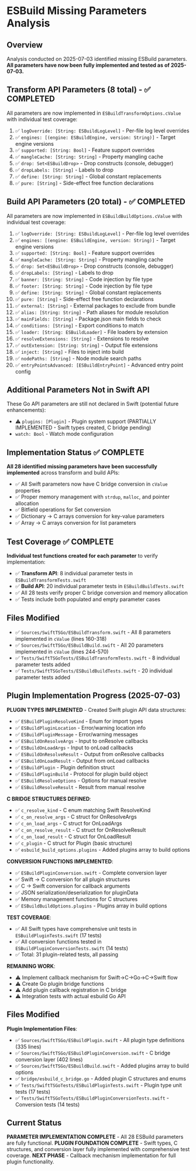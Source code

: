 # ESBuild Missing Parameters Analysis

## Overview
Analysis conducted on 2025-07-03 identified missing ESBuild parameters. **All parameters have now been fully implemented and tested as of 2025-07-03.**

## Transform API Parameters (8 total) - ✅ COMPLETED

All parameters are now implemented in `ESBuildTransformOptions.cValue` with individual test coverage:

1. ✅ `logOverride: [String: ESBuildLogLevel]` - Per-file log level overrides
2. ✅ `engines: [(engine: ESBuildEngine, version: String)]` - Target engine versions  
3. ✅ `supported: [String: Bool]` - Feature support overrides
4. ✅ `mangleCache: [String: String]` - Property mangling cache
5. ✅ `drop: Set<ESBuildDrop>` - Drop constructs (console, debugger)
6. ✅ `dropLabels: [String]` - Labels to drop
7. ✅ `define: [String: String]` - Global constant replacements
8. ✅ `pure: [String]` - Side-effect free function declarations

## Build API Parameters (20 total) - ✅ COMPLETED

All parameters are now implemented in `ESBuildBuildOptions.cValue` with individual test coverage:

1. ✅ `logOverride: [String: ESBuildLogLevel]` - Per-file log level overrides
2. ✅ `engines: [(engine: ESBuildEngine, version: String)]` - Target engine versions
3. ✅ `supported: [String: Bool]` - Feature support overrides  
4. ✅ `mangleCache: [String: String]` - Property mangling cache
5. ✅ `drop: Set<ESBuildDrop>` - Drop constructs (console, debugger)
6. ✅ `dropLabels: [String]` - Labels to drop
7. ✅ `banner: [String: String]` - Code injection by file type
8. ✅ `footer: [String: String]` - Code injection by file type
9. ✅ `define: [String: String]` - Global constant replacements
10. ✅ `pure: [String]` - Side-effect free function declarations
11. ✅ `external: [String]` - External packages to exclude from bundle
12. ✅ `alias: [String: String]` - Path aliases for module resolution
13. ✅ `mainFields: [String]` - Package.json main fields to check
14. ✅ `conditions: [String]` - Export conditions to match
15. ✅ `loader: [String: ESBuildLoader]` - File loaders by extension
16. ✅ `resolveExtensions: [String]` - Extensions to resolve
17. ✅ `outExtension: [String: String]` - Output file extensions
18. ✅ `inject: [String]` - Files to inject into build
19. ✅ `nodePaths: [String]` - Node module search paths
20. ✅ `entryPointsAdvanced: [ESBuildEntryPoint]` - Advanced entry point config

## Additional Parameters Not in Swift API

These Go API parameters are still not declared in Swift (potential future enhancements):

- ⚠️ `plugins: [Plugin]` - Plugin system support (PARTIALLY IMPLEMENTED - Swift types created, C bridge pending)
- `watch: Bool` - Watch mode configuration

## Implementation Status ✅ COMPLETE

**All 28 identified missing parameters have been successfully implemented** across transform and build APIs:

- ✅ All Swift parameters now have C bridge conversion in `cValue` properties
- ✅ Proper memory management with `strdup`, `malloc`, and pointer allocation
- ✅ Bitfield operations for Set<ESBuildDrop> conversion
- ✅ Dictionary → C arrays conversion for key-value parameters
- ✅ Array → C arrays conversion for list parameters

## Test Coverage ✅ COMPLETE

**Individual test functions created for each parameter** to verify implementation:

- ✅ **Transform API**: 8 individual parameter tests in `ESBuildTransformTests.swift`
- ✅ **Build API**: 20 individual parameter tests in `ESBuildBuildTests.swift`
- ✅ All 28 tests verify proper C bridge conversion and memory allocation
- ✅ Tests include both populated and empty parameter cases

## Files Modified

- ✅ `Sources/SwiftTSGo/ESBuildTransform.swift` - All 8 parameters implemented in `cValue` (lines 160-318)
- ✅ `Sources/SwiftTSGo/ESBuildBuild.swift` - All 20 parameters implemented in `cValue` (lines 244-570)  
- ✅ `Tests/SwiftTSGoTests/ESBuildTransformTests.swift` - 8 individual parameter tests added
- ✅ `Tests/SwiftTSGoTests/ESBuildBuildTests.swift` - 20 individual parameter tests added

## Plugin Implementation Progress (2025-07-03)

**PLUGIN TYPES IMPLEMENTED** - Created Swift plugin API data structures:
- ✅ `ESBuildPluginResolveKind` - Enum for import types 
- ✅ `ESBuildPluginLocation` - Error/warning location info
- ✅ `ESBuildPluginMessage` - Error/warning messages
- ✅ `ESBuildOnResolveArgs` - Input to onResolve callbacks
- ✅ `ESBuildOnLoadArgs` - Input to onLoad callbacks  
- ✅ `ESBuildOnResolveResult` - Output from onResolve callbacks
- ✅ `ESBuildOnLoadResult` - Output from onLoad callbacks
- ✅ `ESBuildPlugin` - Plugin definition struct
- ✅ `ESBuildPluginBuild` - Protocol for plugin build object
- ✅ `ESBuildResolveOptions` - Options for manual resolve
- ✅ `ESBuildResolveResult` - Result from manual resolve

**C BRIDGE STRUCTURES DEFINED**:
- ✅ `c_resolve_kind` - C enum matching Swift ResolveKind
- ✅ `c_on_resolve_args` - C struct for OnResolveArgs
- ✅ `c_on_load_args` - C struct for OnLoadArgs
- ✅ `c_on_resolve_result` - C struct for OnResolveResult
- ✅ `c_on_load_result` - C struct for OnLoadResult
- ✅ `c_plugin` - C struct for Plugin (basic structure)
- ✅ `esbuild_build_options.plugins` - Added plugins array to build options

**CONVERSION FUNCTIONS IMPLEMENTED**:
- ✅ `ESBuildPluginConversion.swift` - Complete conversion layer
- ✅ Swift → C conversion for all plugin structures
- ✅ C → Swift conversion for callback arguments
- ✅ JSON serialization/deserialization for pluginData
- ✅ Memory management functions for C structures
- ✅ `ESBuildBuildOptions.plugins` - Plugins array in build options

**TEST COVERAGE**:
- ✅ All Swift types have comprehensive unit tests in `ESBuildPluginTests.swift` (17 tests)
- ✅ All conversion functions tested in `ESBuildPluginConversionTests.swift` (14 tests)
- ✅ Total: 31 plugin-related tests, all passing

**REMAINING WORK**:
- ⚠️ Implement callback mechanism for Swift→C→Go→C→Swift flow
- ⚠️ Create Go plugin bridge functions 
- ⚠️ Add plugin callback registration in C bridge
- ⚠️ Integration tests with actual esbuild Go API

## Files Modified

**Plugin Implementation Files**:
- ✅ `Sources/SwiftTSGo/ESBuildPlugin.swift` - All plugin type definitions (335 lines)
- ✅ `Sources/SwiftTSGo/ESBuildPluginConversion.swift` - C bridge conversion layer (402 lines)
- ✅ `Sources/SwiftTSGo/ESBuildBuild.swift` - Added plugins array to build options
- ✅ `bridge/esbuild_c_bridge.go` - Added plugin C structures and enums
- ✅ `Tests/SwiftTSGoTests/ESBuildPluginTests.swift` - Plugin type unit tests (17 tests)
- ✅ `Tests/SwiftTSGoTests/ESBuildPluginConversionTests.swift` - Conversion tests (14 tests)

## Current Status

**PARAMETER IMPLEMENTATION COMPLETE** - All 28 ESBuild parameters are fully functional.
**PLUGIN FOUNDATION COMPLETE** - Swift types, C structures, and conversion layer fully implemented with comprehensive test coverage.
**NEXT PHASE** - Callback mechanism implementation for full plugin functionality.